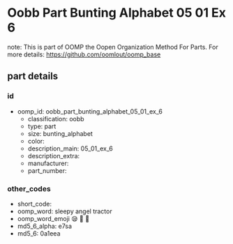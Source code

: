 # Oobb Part Bunting Alphabet 05 01 Ex 6  

note: This is part of OOMP the Oopen Organization Method For Parts. For more details: https://github.com/oomlout/oomp_base

##  part details





### id
* oomp_id: oobb_part_bunting_alphabet_05_01_ex_6
  * classification: oobb
  * type: part
  * size: bunting_alphabet
  * color: 
  * description_main: 05_01_ex_6
  * description_extra: 
  * manufacturer: 
  * part_number: 

### other_codes
* short_code: 
* oomp_word: sleepy angel tractor
* oomp_word_emoji :sleepy: :angel: :tractor:
* md5_6_alpha: e7sa
* md5_6: 0a1eea